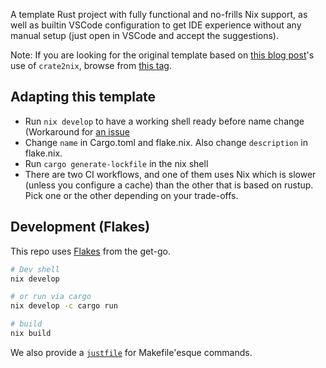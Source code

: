 A template Rust project with fully functional and no-frills Nix support, as well as builtin VSCode configuration to get IDE experience without any manual setup (just open in VSCode and accept the suggestions).

Note: If you are looking for the original template based on [this blog post](https://srid.ca/rust-nix)'s use of `crate2nix`, browse from [this tag](https://github.com/srid/rust-nix-template/tree/crate2nix).

## Adapting this template

- Run `nix develop` to have a working shell ready before name change (Workaround for [an issue](https://github.com/srid/rust-nix-template/issues/7#issuecomment-1097182528)
- Change `name` in Cargo.toml and flake.nix. Also change `description` in flake.nix.
- Run `cargo generate-lockfile` in the nix shell
- There are two CI workflows, and one of them uses Nix which is slower (unless you configure a cache) than the other that is based on rustup. Pick one or the other depending on your trade-offs.

## Development (Flakes)

This repo uses [Flakes](https://nixos.wiki/wiki/Flakes) from the get-go.

```bash
# Dev shell
nix develop

# or run via cargo
nix develop -c cargo run

# build
nix build
```

We also provide a [`justfile`](https://just.systems/) for Makefile'esque commands.